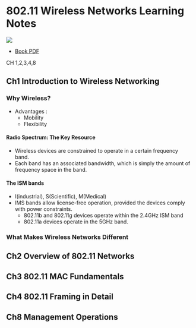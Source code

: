 # 802.11 Wireless Networks Learning Notes
![](https://i.imgur.com/89Wc4LX.png)
* [Book PDF](https://paginas.fe.up.pt/~ee05005/tese/arquivos/ieee80211.pdf) 


CH 1,2,3,4,8


## Ch1 Introduction to Wireless Networking

### Why Wireless?
* Advantages : 
    * Mobility
    * Flexibility

#### Radio Spectrum: The Key Resource
* Wireless devices are constrained to operate in a certain frequency band.
* Each band has an associated bandwidth, which is simply the amount of frequency space in the band.

#### The ISM bands
* I(industrial), S(Scientific), M(Medical)
* IMS bands allow license-free operation, provided the devices comply with power constraints.
    * 802.11b and 802.11g devices operate within the 2.4GHz ISM band
    * 802.11a devices operate in the 5GHz band.

### What Makes Wireless Networks Different



## Ch2 Overview of 802.11 Networks

## Ch3 802.11 MAC Fundamentals

## Ch4 802.11 Framing in Detail

## Ch8 Management Operations